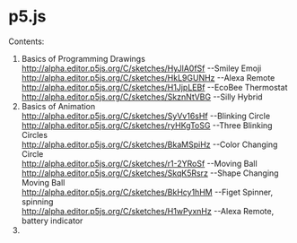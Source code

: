 # p5.js
Contents:
  1. Basics of Programming Drawings  <br/>
              http://alpha.editor.p5js.org/C/sketches/HyJlA0fSf     --Smiley Emoji  <br/>
              http://alpha.editor.p5js.org/C/sketches/HkL9GUNHz     --Alexa Remote  <br/>
              http://alpha.editor.p5js.org/C/sketches/H1JjpLEBf     --EcoBee Thermostat  <br/>
              http://alpha.editor.p5js.org/C/sketches/SkznNtVBG     --Silly Hybrid  <br/>
  2. Basics of Animation <br/>
              http://alpha.editor.p5js.org/C/sketches/SyVv16sHf     --Blinking Circle <br/>
              http://alpha.editor.p5js.org/C/sketches/ryHKgToSG     --Three Blinking Circles <br/>
              http://alpha.editor.p5js.org/C/sketches/BkaMSpiHz     --Color Changing Circle <br/>
              http://alpha.editor.p5js.org/C/sketches/r1-2YRoSf     --Moving Ball <br/>
              http://alpha.editor.p5js.org/C/sketches/SkqK5Rsrz     --Shape Changing Moving Ball <br/>
              http://alpha.editor.p5js.org/C/sketches/BkHcy1hHM     --Figet Spinner, spinning <br/>
              http://alpha.editor.p5js.org/C/sketches/H1wPyxnHz     --Alexa Remote, battery indicator <br/>
  3. 
              
              
